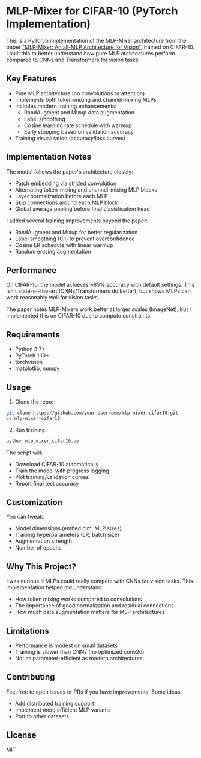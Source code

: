 # MLP-Mixer for CIFAR-10 (PyTorch Implementation)

This is a PyTorch implementation of the MLP-Mixer architecture from the paper ["MLP-Mixer: An all-MLP Architecture for Vision"](https://arxiv.org/abs/2105.01601), trained on CIFAR-10. I built this to better understand how pure MLP architectures perform compared to CNNs and Transformers for vision tasks.

## Key Features

- Pure MLP architecture (no convolutions or attention)
- Implements both token-mixing and channel-mixing MLPs
- Includes modern training enhancements:
  - RandAugment and Mixup data augmentation
  - Label smoothing
  - Cosine learning rate schedule with warmup
  - Early stopping based on validation accuracy
- Training visualization (accuracy/loss curves)

## Implementation Notes

The model follows the paper's architecture closely:
- Patch embedding via strided convolution
- Alternating token-mixing and channel-mixing MLP blocks
- Layer normalization before each MLP
- Skip connections around each MLP block
- Global average pooling before final classification head

I added several training improvements beyond the paper:
- RandAugment and Mixup for better regularization
- Label smoothing (0.1) to prevent overconfidence
- Cosine LR schedule with linear warmup
- Random erasing augmentation

## Performance

On CIFAR-10, the model achieves ~85% accuracy with default settings. This isn't state-of-the-art (CNNs/Transformers do better), but shows MLPs can work reasonably well for vision tasks.

The paper notes MLP-Mixers work better at larger scales (ImageNet), but I implemented this on CIFAR-10 due to compute constraints.

## Requirements

- Python 3.7+
- PyTorch 1.10+
- torchvision
- matplotlib, numpy

## Usage

1. Clone the repo:
```bash
git clone https://github.com/your-username/mlp-mixer-cifar10.git
cd mlp-mixer-cifar10
```

2. Run training:
```bash
python mlp_mixer_cifar10.py
```

The script will:
- Download CIFAR-10 automatically
- Train the model with progress logging
- Plot training/validation curves
- Report final test accuracy

## Customization

You can tweak:
- Model dimensions (embed dim, MLP sizes)
- Training hyperparameters (LR, batch size)
- Augmentation strength
- Number of epochs

## Why This Project?

I was curious if MLPs could really compete with CNNs for vision tasks. This implementation helped me understand:
- How token mixing works compared to convolutions
- The importance of good normalization and residual connections
- How much data augmentation matters for MLP architectures

## Limitations

- Performance is modest on small datasets
- Training is slower than CNNs (no optimized conv2d)
- Not as parameter-efficient as modern architectures

## Contributing

Feel free to open issues or PRs if you have improvements! Some ideas:
- Add distributed training support
- Implement more efficient MLP variants
- Port to other datasets

## License

MIT
